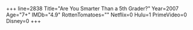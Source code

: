 +++
line=2838
Title="Are You Smarter Than a 5th Grader?"
Year=2007
Age="7+"
IMDb="4.9"
RottenTomatoes=""
Netflix=0
Hulu=1
PrimeVideo=0
Disney=0
+++

